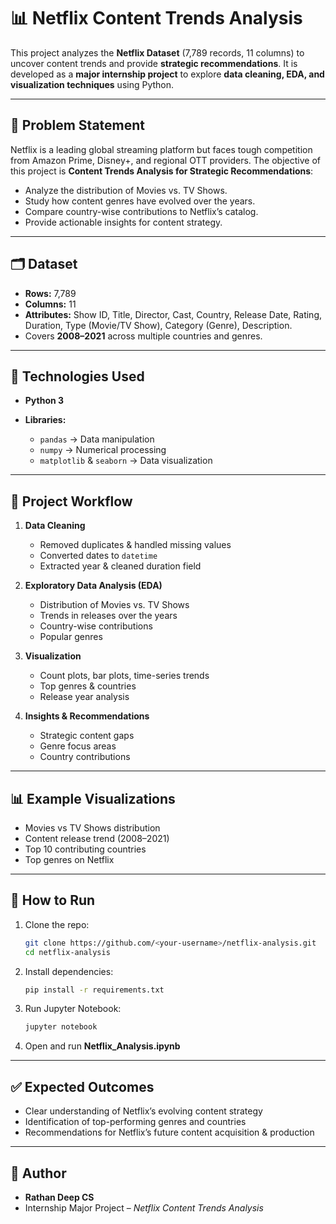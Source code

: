 # 📊 Netflix Content Trends Analysis

This project analyzes the **Netflix Dataset** (7,789 records, 11 columns) to uncover content trends and provide **strategic recommendations**. It is developed as a **major internship project** to explore **data cleaning, EDA, and visualization techniques** using Python.

---

## 📌 Problem Statement

Netflix is a leading global streaming platform but faces tough competition from Amazon Prime, Disney+, and regional OTT providers.
The objective of this project is **Content Trends Analysis for Strategic Recommendations**:

* Analyze the distribution of Movies vs. TV Shows.
* Study how content genres have evolved over the years.
* Compare country-wise contributions to Netflix’s catalog.
* Provide actionable insights for content strategy.

---

## 🗂 Dataset

* **Rows:** 7,789
* **Columns:** 11
* **Attributes:** Show ID, Title, Director, Cast, Country, Release Date, Rating, Duration, Type (Movie/TV Show), Category (Genre), Description.
* Covers **2008–2021** across multiple countries and genres.

---

## 🔧 Technologies Used

* **Python 3**
* **Libraries:**

  * `pandas` → Data manipulation
  * `numpy` → Numerical processing
  * `matplotlib` & `seaborn` → Data visualization

---

## 🧹 Project Workflow

1. **Data Cleaning**

   * Removed duplicates & handled missing values
   * Converted dates to `datetime`
   * Extracted year & cleaned duration field

2. **Exploratory Data Analysis (EDA)**

   * Distribution of Movies vs. TV Shows
   * Trends in releases over the years
   * Country-wise contributions
   * Popular genres

3. **Visualization**

   * Count plots, bar plots, time-series trends
   * Top genres & countries
   * Release year analysis

4. **Insights & Recommendations**

   * Strategic content gaps
   * Genre focus areas
   * Country contributions

---

## 📊 Example Visualizations

* Movies vs TV Shows distribution
* Content release trend (2008–2021)
* Top 10 contributing countries
* Top genres on Netflix

---

## 🚀 How to Run

1. Clone the repo:

   ```bash
   git clone https://github.com/<your-username>/netflix-analysis.git
   cd netflix-analysis
   ```
2. Install dependencies:

   ```bash
   pip install -r requirements.txt
   ```
3. Run Jupyter Notebook:

   ```bash
   jupyter notebook
   ```
4. Open and run **Netflix_Analysis.ipynb**

---

## ✅ Expected Outcomes

* Clear understanding of Netflix’s evolving content strategy
* Identification of top-performing genres and countries
* Recommendations for Netflix’s future content acquisition & production

---

## 📌 Author

* **Rathan Deep CS**
* Internship Major Project – *Netflix Content Trends Analysis*
